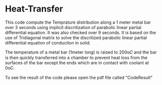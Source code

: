 # Heat-Transfer
This code compute the Temprature distribution along a 1 meter metal bar over 3 seconds using implicit discritization of parabolic linear partial differential equation. It was also checked over 9 seconds.
It is based on the use of Tridiagonal matrix to solve the discritized parabolic linear partial differential equation of conduction in solid.

The temperature of a metal bar (1meter long) is raised to 200o𝐶 and the bar is then quickly transferred into a 
chamber to prevent heat loss from the surfaces of the bar except the ends which are in contact with coolant at 
0o𝐶.

To see the result of the code please open the pdf file called "CodeResult"
